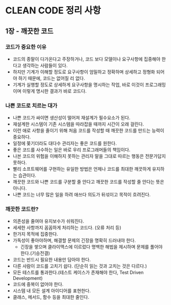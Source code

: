 # CLEAN CODE 정리 사항

## 1장 - 깨끗한 코드

### 코드가 중요한 이유

- 코드의 종말이 다가온다고 주장하거나, 코드 보다 모델이나 요구사항에 집중해야 한다고 생각하는 사람들이 있다.
- 하지만 기계가 이해할 정도로 요구사항이 엄밀하고 정확하며 상세하고 정형화 되어야 하기 때문에, 코드는 없어질 리 없다.
- 기계가 실행할 정도로 상세하게 요구사항을 명시하는 작업, 바로 이것이 프로그래밍이며 이렇게 명시한 결과가 바로 코드다.

### 나쁜 코드로 치르는 대가

- 나쁜 코드가 싸이면 생산성이 떨어져 재설계가 필수요소가 된다.
- 재설계한 시스템이 기존 시스템을 따라잡을 때까지 시간이 오래 걸린다.
- 이런 애로 사항을 줄이기 위해 처음 코드를 작성할 때 깨끗한 코드를 만드는 능력이 중요하다.
- 일정에 쫒기더라도 대다수 관리자는 좋은 코드를 원한다.
- 좋은 코드를 사수하는 일은 바로 우리 프로그래머들의 책임이다.
- 나븐 코드의 위험을 이해하지 못하는 관리자 말을 그대로 따르는 행동은 전문가답지 못하다.
- 빨리 소프트웨어를 구현하는 유일한 방법은 언제나 코드를 최대한 깨끗하게 유지하는 습관이다.
- 깨끗한 코드와 나쁜 코드를 구분할 줄 안다고 깨끗한 코드를 작성할 줄 안다는 뜻은 아니다.
- 나쁜 코드는 너무 많은 일을 하려 애쓰다 의도가 뒤섞이고 목적이 흐려진다.

### 깨끗한 코드란?

- 의존성을 줄여야 유지보수가 쉬워진다.
- 세세한 사항까지 꼼꼼하게 처리하는 코드다. (오류 처리 등)
- 한가지 목적에 집중한다.
- 가독성이 좋아야하며, 해결할 문제의 긴장을 명확히 드러내야 한다.
  - 긴장을 쌓으며 클라이맥스에 이르렀다 명백한 해법을 제시하며 문제를 풀어야 한다.(기승전결)
- 코드는 반드시 필요한 내용만 담아야 한다.
- 다른 사람이 코드를 고치기 쉽다. (단순히 읽는 것과 고치는 것은 다르다.)
- 모든 테스트를 통과한다.(테스트 케이스가 존재해야 한다, Test Driven Development)
- 코드에 중복이 없어야 한다.
- 시스템 내 모든 설계 아이디어를 표현한다.
- 클래스, 메서드, 함수 등을 최대한 줄인다.
